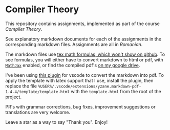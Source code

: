 # Compiler Theory

This repository contains assignments, implemented as part of the course *Compiler Theory*.

See explanatory markdown documents for each of the assignments in the corresponding markdown files. Assignments are all in *Romanian*.

The markdown files use [tex math formulas, which won't show on github](https://stackoverflow.com/questions/11256433/how-to-show-math-equations-in-general-githubs-markdownnot-githubs-blog). To see formulas, you will either have to convert markdown to html or pdf, with [`MathJax`](https://www.mathjax.org/) enabled, or find the compiled pdf's [on my google drive](https://drive.google.com/drive/folders/1Rs0-qy6ivSDuHh5JadrP4Ta4YDhuVRiC).

I've been using [this plugin](https://marketplace.visualstudio.com/items?itemName=yzane.markdown-pdf) for vscode to convert the markdown into pdf. To apply the template with latex support that I use, install the plugin, then replace the file `%USER%/.vscode/extensions/yzane.markdown-pdf-1.4.4/template/template.html` with the `template.html` from the root of the project.

PR's with grammar corrections, bug fixes, improvement suggestions or translations are very welcome.

Leave a star as a way to say "Thank you". Enjoy!
